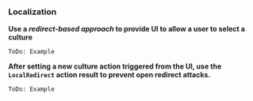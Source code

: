 ### Localization

**Use a _redirect-based approach_ to provide UI to allow a user to select a culture**

`ToDo: Example`


**After setting a new culture action triggered from the UI, use the `LocalRedirect` action result to prevent open redirect attacks.**

`ToDo: Example`
